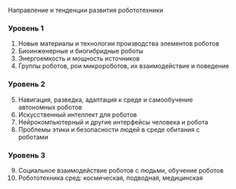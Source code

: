 Направление и тенденции развития робототехники

### Уровень 1
1. Новые материалы и технологии производства элементов роботов
2. Биоинженерные и биогибридные роботы
3. Энергоемкость и мощность источников
4. Группы роботов, рои микророботов, их взаимодействие и поведение

### Уровень 2
5. Навигация, разведка, адаптация к среде и самообучение автономных роботов
6. Искусственный интеллект для роботов
7. Нейрокомпьютерный и другие интерфейсы человека и робота
8. Проблемы этики и безопасности людей в среде обитания с роботами

### Уровень 3
9. Социальное взаимодействие роботов с людьми, обучение роботов
10. Робототехника сред: космическая, подводная, медицинская

